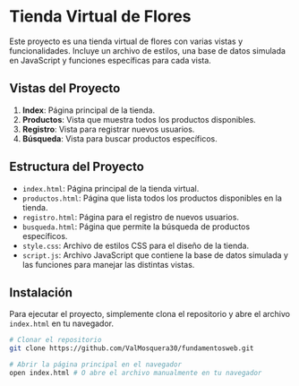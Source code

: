 # Tienda Virtual de Flores

Este proyecto es una tienda virtual de flores con varias vistas y funcionalidades. Incluye un archivo de estilos, una base de datos simulada en JavaScript y funciones específicas para cada vista.

## Vistas del Proyecto

1. **Index**: Página principal de la tienda.
2. **Productos**: Vista que muestra todos los productos disponibles.
3. **Registro**: Vista para registrar nuevos usuarios.
4. **Búsqueda**: Vista para buscar productos específicos.

## Estructura del Proyecto

- `index.html`: Página principal de la tienda virtual.
- `productos.html`: Página que lista todos los productos disponibles en la tienda.
- `registro.html`: Página para el registro de nuevos usuarios.
- `busqueda.html`: Página que permite la búsqueda de productos específicos.
- `style.css`: Archivo de estilos CSS para el diseño de la tienda.
- `script.js`: Archivo JavaScript que contiene la base de datos simulada y las funciones para manejar las distintas vistas.

## Instalación

Para ejecutar el proyecto, simplemente clona el repositorio y abre el archivo `index.html` en tu navegador.

```bash
# Clonar el repositorio
git clone https://github.com/ValMosquera30/fundamentosweb.git

# Abrir la página principal en el navegador
open index.html # O abre el archivo manualmente en tu navegador
